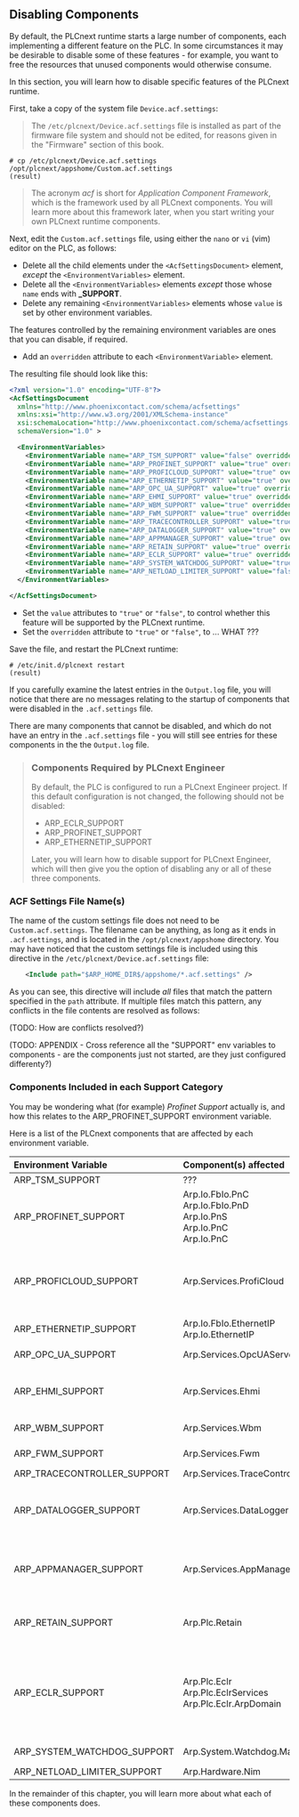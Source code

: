 ## Disabling Components

By default, the PLCnext runtime starts a large number of components, each implementing a different feature on the PLC. In some circumstances it may be desirable to disable some of these features - for example, you want to free the resources that unused components would otherwise consume.

In this section, you will learn how to disable specific features of the PLCnext runtime.

First, take a copy of the system file `Device.acf.settings`:

> The `/etc/plcnext/Device.acf.settings` file is installed as part of the firmware file system and should not be edited, for reasons given in the "Firmware" section of this book.

```text
# cp /etc/plcnext/Device.acf.settings /opt/plcnext/appshome/Custom.acf.settings
(result)
```

> The acronym *acf* is short for *Application Component Framework*, which is the framework used by all PLCnext components. You will learn more about this framework later, when you start writing your own PLCnext runtime components.

Next, edit the `Custom.acf.settings` file, using either the `nano` or `vi` (vim) editor on the PLC, as follows:

* Delete all the child elements under the `<AcfSettingsDocument>` element, *except* the `<EnvironmentVariables>` element.
* Delete all the `<EnvironmentVariables>` elements *except* those whose `name` ends with **_SUPPORT**.
* Delete any remaining `<EnvironmentVariables>` elements whose `value` is set by other environment variables.

The features controlled by the remaining environment variables are ones that you can disable, if required.

* Add an `overridden` attribute to each `<EnvironmentVariable>` element.

The resulting file should look like this:

```xml
<?xml version="1.0" encoding="UTF-8"?>
<AcfSettingsDocument
  xmlns="http://www.phoenixcontact.com/schema/acfsettings"
  xmlns:xsi="http://www.w3.org/2001/XMLSchema-instance"
  xsi:schemaLocation="http://www.phoenixcontact.com/schema/acfsettings.xsd"
  schemaVersion="1.0" >

  <EnvironmentVariables>
    <EnvironmentVariable name="ARP_TSM_SUPPORT" value="false" overridden="true" />
    <EnvironmentVariable name="ARP_PROFINET_SUPPORT" value="true" overridden="true" />
    <EnvironmentVariable name="ARP_PROFICLOUD_SUPPORT" value="true" overridden="true" />
    <EnvironmentVariable name="ARP_ETHERNETIP_SUPPORT" value="true" overridden="true" />
    <EnvironmentVariable name="ARP_OPC_UA_SUPPORT" value="true" overridden="true" />
    <EnvironmentVariable name="ARP_EHMI_SUPPORT" value="true" overridden="true" />
    <EnvironmentVariable name="ARP_WBM_SUPPORT" value="true" overridden="true" />
    <EnvironmentVariable name="ARP_FWM_SUPPORT" value="true" overridden="true" />
    <EnvironmentVariable name="ARP_TRACECONTROLLER_SUPPORT" value="true" overridden="true" />
    <EnvironmentVariable name="ARP_DATALOGGER_SUPPORT" value="true" overridden="true" />
    <EnvironmentVariable name="ARP_APPMANAGER_SUPPORT" value="true" overridden="true" />
    <EnvironmentVariable name="ARP_RETAIN_SUPPORT" value="true" overridden="true" />
    <EnvironmentVariable name="ARP_ECLR_SUPPORT" value="true" overridden="true" />
    <EnvironmentVariable name="ARP_SYSTEM_WATCHDOG_SUPPORT" value="true" overridden="true" />
    <EnvironmentVariable name="ARP_NETLOAD_LIMITER_SUPPORT" value="false" overridden="true" />
  </EnvironmentVariables>

</AcfSettingsDocument>
```

* Set the `value` attributes to `"true"` or `"false"`, to control whether this feature will be supported by the PLCnext runtime.
* Set the `overridden` attribute to `"true"` or `"false"`, to ... WHAT ???

Save the file, and restart the PLCnext runtime:

```text
# /etc/init.d/plcnext restart
(result)
```

If you carefully examine the latest entries in the `Output.log` file, you will notice that there are no messages relating to the startup of components that were disabled in the `.acf.settings` file.

There are many components that cannot be disabled, and which do not have an entry in the `.acf.settings` file - you will still see entries for these components in the the `Output.log` file.

> ### Components Required by PLCnext Engineer
>
> By default, the PLC is configured to run a PLCnext Engineer project. If this default configuration is not changed, the following should not be disabled:
>
>* ARP_ECLR_SUPPORT
>* ARP_PROFINET_SUPPORT
>* ARP_ETHERNETIP_SUPPORT
>
>Later, you will learn how to disable support for PLCnext Engineer, which will then give you the option of disabling any or all of these three components.

### ACF Settings File Name(s)

The name of the custom settings file does not need to be `Custom.acf.settings`. The filename can be anything, as long as it ends in `.acf.settings`, and is located in the `/opt/plcnext/appshome` directory. You may have noticed that the custom settings file is included using this directive in the `/etc/plcnext/Device.acf.settings` file:

```xml
    <Include path="$ARP_HOME_DIR$/appshome/*.acf.settings" />
```

As you can see, this directive will include *all* files that match the pattern specified in the `path` attribute. If multiple files match this pattern, any conflicts in the file contents are resolved as follows:

(TODO: How are conflicts resolved?)

(TODO: APPENDIX - Cross reference all the "SUPPORT" env variables to components - are the components just not started, are they just configured differenty?)

### Components Included in each Support Category

You may be wondering what (for example) *Profinet Support* actually is, and how this relates to the ARP_PROFINET_SUPPORT environment variable.

Here is a list of the PLCnext components that are affected by each environment variable.

| Environment Variable        | Component(s) affected           | Description      |
|:----------------------------|:--------------------------------|:-----------------|
| ARP_TSM_SUPPORT             | ???                             | ???              |
| ARP_PROFINET_SUPPORT        | Arp.Io.FbIo.PnC<br/>Arp.Io.FbIo.PnD<br/>Arp.Io.PnS<br/>Arp.Io.PnC<br/>Arp.Io.PnC | Profinet Controller<br/>Profinet Device |
| ARP_PROFICLOUD_SUPPORT      | Arp.Services.ProfiCloud         | Publishes data to the Proficloud Time-Series Data (TSD) service |
| ARP_ETHERNETIP_SUPPORT      | Arp.Io.FbIo.EthernetIP<br/>Arp.Io.EthernetIP | Ethernet/IP device |
| ARP_OPC_UA_SUPPORT          | Arp.Services.OpcUAServer        | OPC UA Server |
| ARP_EHMI_SUPPORT            | Arp.Services.Ehmi               | Embedded Human-Machine Interface |
| ARP_WBM_SUPPORT             | Arp.Services.Wbm                | Web-based management |
| ARP_FWM_SUPPORT             | Arp.Services.Fwm                | Firmware manager (?) |
| ARP_TRACECONTROLLER_SUPPORT | Arp.Services.TraceController    |                  |
| ARP_DATALOGGER_SUPPORT      | Arp.Services.DataLogger         | Datalogger included with the PLCnext firmware |
| ARP_APPMANAGER_SUPPORT      | Arp.Services.AppManager         | Manages PLCnext Store app installation & removal |
| ARP_RETAIN_SUPPORT          | Arp.Plc.Retain                  | Manages variables marked as *retentive* |
| ARP_ECLR_SUPPORT            | Arp.Plc.Eclr<br/>Arp.Plc.EclrServices<br/>Arp.Plc.Eclr.ArpDomain | Embedded Common Language Runtime, for executing C# and IEC 61131-3 software |
| ARP_SYSTEM_WATCHDOG_SUPPORT | Arp.System.Watchdog.MainProcess | System Watchdog |
| ARP_NETLOAD_LIMITER_SUPPORT | Arp.Hardware.Nim                | |

In the remainder of this chapter, you will learn more about what each of these components does.
